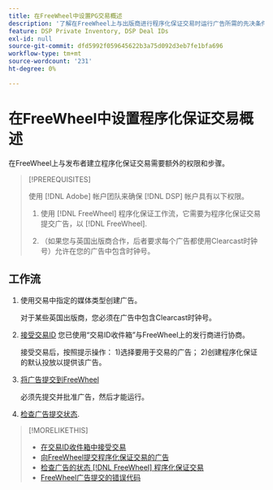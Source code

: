 ```yaml
---
title: 在FreeWheel中设置PG交易概述
description: '了解在FreeWheel上与出版商进行程序化保证交易时运行广告所需的先决条件和额外步骤。 '
feature: DSP Private Inventory, DSP Deal IDs
exl-id: null
source-git-commit: dfd5992f059645622b3a75d092d3eb7fe1bfa696
workflow-type: tm+mt
source-wordcount: '231'
ht-degree: 0%

---
```


# 在FreeWheel中设置程序化保证交易概述

在FreeWheel上与发布者建立程序化保证交易需要额外的权限和步骤。

>[!PREREQUISITES]
>
>使用 [!DNL Adobe] 帐户团队来确保 [!DNL DSP] 帐户具有以下权限。
>
>1. 使用 [!DNL FreeWheel] 程序化保证工作流，它需要为程序化保证交易提交广告，以 [!DNL FreeWheel].
>
>1. （如果您与英国出版商合作，后者要求每个广告都使用Clearcast时钟号）允许在您的广告中包含时钟号。


## 工作流

1. 使用交易中指定的媒体类型创建广告。

   对于某些英国出版商，您必须在广告中包含Clearcast时钟号。

1. [接受交易ID](#programmatic-guaranteed-set-up.md#pg-setup-deal-id-inbox) 您已使用“交易ID收件箱”与FreeWheel上的发行商进行协商。

   接受交易后，按照提示操作： 1)选择要用于交易的广告； 2)创建程序化保证的默认投放以提供该广告。

1. [将广告提交到FreeWheel](freewheel-submit.md)

   必须先提交并批准广告，然后才能运行。

1. [检查广告提交状态](freewheel-check-status.md).

>[!MORELIKETHIS]
>
>* [在交易ID收件箱中接受交易](deal-id-inbox-accept.md)
>* [向FreeWheel提交程序化保证交易的广告](freewheel-submit.md)
>* [检查广告的状态 [!DNL FreeWheel] 程序化保证交易](freewheel-check-status.md)
>* [FreeWheel广告提交的错误代码](freewheel-error-codes.md)

